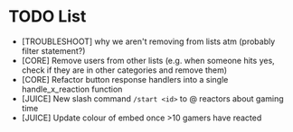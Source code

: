 # TODO List

* [TROUBLESHOOT] why we aren't removing from lists atm (probably filter statement?)
* [CORE] Remove users from other lists (e.g. when someone hits yes, check if they are in other categories and remove them)
* [CORE] Refactor button response handlers into a single handle_x_reaction function
* [JUICE] New slash command `/start <id>` to @ reactors about gaming time
* [JUICE] Update colour of embed once >10 gamers have reacted